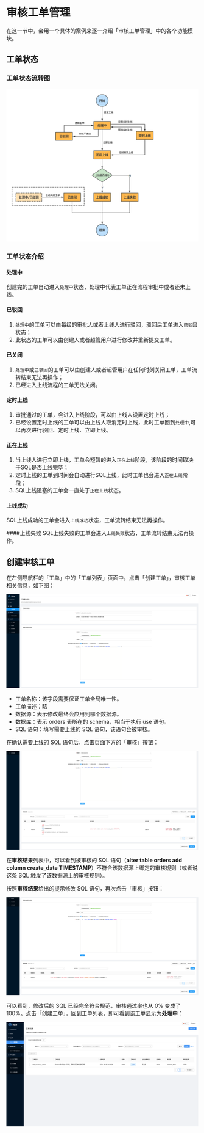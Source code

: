 # 审核工单管理


在这一节中，会用一个具体的案例来逐一介绍「审核工单管理」中的各个功能模块。

## 工单状态
### 工单状态流转图

![SQLE audit workflow status](./pictures/sqle-workflow-status.png)
### 工单状态介绍
#### 处理中
创建完的工单自动进入`处理中`状态，处理中代表工单正在流程审批中或者还未上线。

#### 已驳回
1. `处理中`的工单可以由每级的审批人或者上线人进行驳回，驳回后工单进入`已驳回`状态；
2. 此状态的工单可以由创建人或者超管用户进行修改并重新提交工单。

#### 已关闭
1. `处理中`或`已驳回`的工单可以由创建人或者超管用户在任何时刻关闭工单，工单流转结束无法再操作；
2. 已经进入上线流程的工单无法关闭。

#### 定时上线
1. 审批通过的工单，会进入上线阶段，可以由上线人设置定时上线；
2. 已经设置定时上线的工单可以由上线人取消定时上线，此时工单回到`处理中`,可以再次进行驳回、定时上线、立即上线。

#### 正在上线
1. 当上线人进行立即上线，工单会短暂的进入`正在上线`阶段，该阶段的时间取决于SQL是否上线完毕；
2. 定时上线的工单到时间会自动进行SQL上线，此时工单也会进入`正在上线`阶段；
3. SQL上线阻塞的工单会一直处于`正在上线`状态。

#### 上线成功
SQL上线成功的工单会进入`上线成功`状态，工单流转结束无法再操作。

####上线失败
SQL上线失败的工单会进入`上线失败`状态，工单流转结束无法再操作。

## 创建审核工单

在左侧导航栏的「工单」中的「工单列表」页面中，点击「创建工单」，审核工单相关信息，如下图：

![create auditworkflow fill form](./pictures/create_auditworkflow_fill_form.png)

* 工单名称：该字段需要保证工单全局唯一性。
* 工单描述：略
* 数据源：表示修改最终会应用到哪个数据源。
* 数据库：表示 orders 表所在的 schema，相当于执行 use 语句。
* SQL 语句：填写需要上线的 SQL 语句，该语句会被审核。

在确认需要上线的 SQL 语句后，点击页面下方的「审核」按钮：

![create auditworkflow press audit](./pictures/create_auditworkflow_press_audit.png)

在**审核结果**列表中，可以看到被审核的 SQL 语句（**alter table orders add column create_date TIMESTAMP**）不符合该数据源上绑定的审核规则（或者说这条 SQL 触发了该数据源上的审核规则）。

按照**审核结果**给出的提示修改 SQL 语句，再次点击「审核」按钮：

![create auditworkflow after change](./pictures/create_auditworkflow_after_change.png)

可以看到，修改后的 SQL 已经完全符合规范，审核通过率也从 0% 变成了 100%。点击「创建工单」，回到工单列表，即可看到该工单显示为**处理中**：

![auditworkflow list](./pictures/auditworkflow_list.png)

